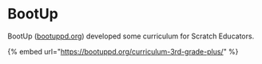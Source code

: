 # BootUp

BootUp \([bootuppd.org](http://bootuppd.org)\) developed some curriculum for Scratch Educators. 

{% embed url="https://bootuppd.org/curriculum-3rd-grade-plus/" %}



